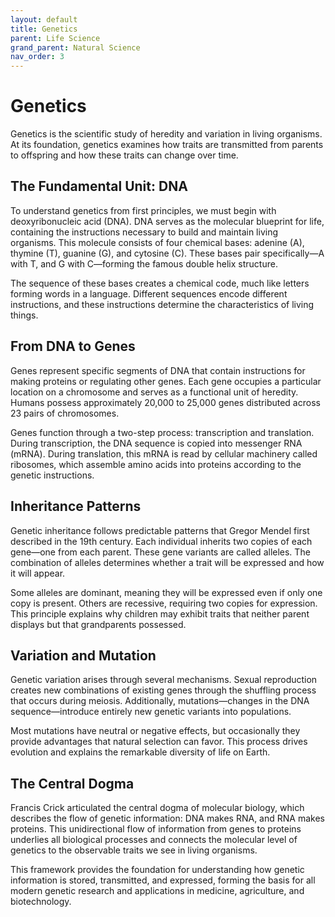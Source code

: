 ```yaml
---
layout: default
title: Genetics
parent: Life Science
grand_parent: Natural Science
nav_order: 3
---
```


# Genetics

Genetics is the scientific study of heredity and variation in living organisms. At its foundation, genetics examines how traits are transmitted from parents to offspring and how these traits can change over time.

## The Fundamental Unit: DNA

To understand genetics from first principles, we must begin with deoxyribonucleic acid (DNA). DNA serves as the molecular blueprint for life, containing the instructions necessary to build and maintain living organisms. This molecule consists of four chemical bases: adenine (A), thymine (T), guanine (G), and cytosine (C). These bases pair specifically—A with T, and G with C—forming the famous double helix structure.

The sequence of these bases creates a chemical code, much like letters forming words in a language. Different sequences encode different instructions, and these instructions determine the characteristics of living things.

## From DNA to Genes

Genes represent specific segments of DNA that contain instructions for making proteins or regulating other genes. Each gene occupies a particular location on a chromosome and serves as a functional unit of heredity. Humans possess approximately 20,000 to 25,000 genes distributed across 23 pairs of chromosomes.

Genes function through a two-step process: transcription and translation. During transcription, the DNA sequence is copied into messenger RNA (mRNA). During translation, this mRNA is read by cellular machinery called ribosomes, which assemble amino acids into proteins according to the genetic instructions.

## Inheritance Patterns

Genetic inheritance follows predictable patterns that Gregor Mendel first described in the 19th century. Each individual inherits two copies of each gene—one from each parent. These gene variants are called alleles. The combination of alleles determines whether a trait will be expressed and how it will appear.

Some alleles are dominant, meaning they will be expressed even if only one copy is present. Others are recessive, requiring two copies for expression. This principle explains why children may exhibit traits that neither parent displays but that grandparents possessed.

## Variation and Mutation

Genetic variation arises through several mechanisms. Sexual reproduction creates new combinations of existing genes through the shuffling process that occurs during meiosis. Additionally, mutations—changes in the DNA sequence—introduce entirely new genetic variants into populations.

Most mutations have neutral or negative effects, but occasionally they provide advantages that natural selection can favor. This process drives evolution and explains the remarkable diversity of life on Earth.

## The Central Dogma

Francis Crick articulated the central dogma of molecular biology, which describes the flow of genetic information: DNA makes RNA, and RNA makes proteins. This unidirectional flow of information from genes to proteins underlies all biological processes and connects the molecular level of genetics to the observable traits we see in living organisms.

This framework provides the foundation for understanding how genetic information is stored, transmitted, and expressed, forming the basis for all modern genetic research and applications in medicine, agriculture, and biotechnology.
